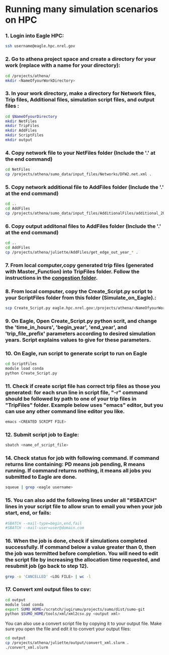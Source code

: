 # Running many simulation scenarios on HPC

### 1.  Login into Eagle HPC: 
```bash
ssh username@eagle.hpc.nrel.gov
```

### 2.  Go to athena project space and create a directory for your work (replace <NameOfyourWorkDirectory> with a name for your directory):
```bash
cd /projects/athena/
mkdir <NameOfyourWorkDirectory>
```

### 3.  In your work directory, make a directory for Network files, Trip files, Additional files, simulation script files, and output files :
```bash
cd $NameOfyourDirectory
mkdir NetFiles
mkdir TripFiles
mkdir AddFiles
mkdir ScriptFiles
mkdir output
```

### 4.  Copy network file to your NetFiles folder (Include the '.' at the end command)
```bash
cd NetFiles
cp /projects/athena/sumo_data/input_files/Networks/DFW2.net.xml .
```


### 5.  Copy network additional file to AddFiles folder (Include the '.' at the end command)
```bash
cd ..
cd AddFiles
cp /projects/athena/sumo_data/input_files/AdditionalFiles/additional_2020-03-25.xml .
```

### 6.  Copy output additonal files to AddFiles folder (Include the '.' at the end command)
```bash
cd ..
cd AddFiles
cp /projects/athena/juliette/AddFiles/get_edge_out_year_* .
```

### 7. From local computer,copy generated trip files (generated with Master_Function) into TripFiles folder. Follow the instructions in the [congestion folder](https://github.com/NREL/ATHENA-sumo/tree/master/Congestion_Policies).

### 8. From local computer, copy the Create_Script.py script to your ScriptFiles folder from this folder (Simulate_on_Eagle).:
```bash
scp Create_Script.py eagle.hpc.nrel.gov:/projects/athena/<NameOfyourWorkDirectory>/ScriptFiles/
```

### 9.  On Eagle, Open Create_Script.py python scrit, and change the 'time_in_hours', 'begin_year', 'end_year', and 'trip_file_prefix' parameters according to desired simulation years. Script explains values to give for these parameters.

### 10.  On Eagle, run script to generate script to run on Eagle
```bash
cd ScriptFiles
module load conda
python Create_Script.py
```

### 11.  Check if create script file has correct trip files as those you generated: for each srun line in script file, "-r" command should be followed by path to one of your trip files in "TripFiles" folder. Example below uses "emacs" editor, but you can use any other command line editor you like.
```bash
emacs <CREATED SCRIPT FILE>
```

### 12.  Submit script job to Eagle:
```bash
sbatch <name_of_script_file>
```

### 14.  Check status for job with following command. If command returns line containing: PD means job pending, R means running. If command returns nothing, it means all jobs you submitted to Eagle are done.  
```bash
squeue | grep <eagle username>
```

### 15.  You can also add the following lines under all "#SBATCH" lines in your script file to allow srun to email you when your job start, end, or fails:
```bash
#SBATCH --mail-type=begin,end,fail
#SBATCH --mail-user=user@domain.com
```

### 16.  When the job is done, check if simulations completed successfully. If command below a value greater than 0, then the job was termitted before completion. You will need to edit the script file by increasing the allocation time requested, and resubmit job (go back to step 12).
```bash
grep -o 'CANCELLED' <LOG FILE> | wc -l
```

### 17.  Convert xml output files to csv:
```bash
cd output
module load conda
export SUMO_HOME=/scratch/jugirumu/projects/sumo/dist/sumo-git
python $SUMO_HOME/tools/xml/xml2csv.py <output xml>
```
You can also use a convert script file by copying it to your output file. Make sure you open the file and edit it to convert your output files:
```bash
cd output
cp /projects/athena/juliette/output/convert_xml.slurm .
./convert_xml.slurm
```
